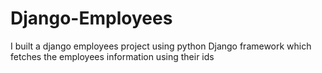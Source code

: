 # Django-Employees
 I built a django employees project using python Django framework which fetches the employees information using their ids
